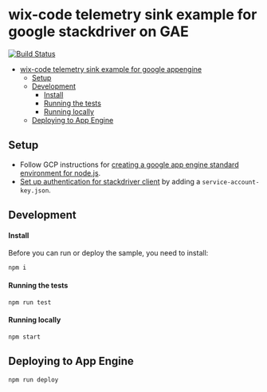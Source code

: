 # wix-code telemetry sink example for google stackdriver on GAE

[![Build Status](https://travis-ci.org/wix-incubator/wix-telemetry-appengine.svg?branch=master)](https://travis-ci.org/wix-incubator/wix-telemetry-appengine)

- [wix-code telemetry sink example for google appengine](#wix-code-telemetry-sink-example-for-google-appengine)
  - [Setup](#setup)
  - [Development](#development)
    - [Install](#install)
    - [Running the tests](#running-the-tests)
    - [Running locally](#running-locally)
  - [Deploying to App Engine](#deploying-to-app-engine)



## Setup

- Follow GCP instructions for [creating a google app engine standard environment for node.js](https://cloud.google.com/appengine/docs/standard/nodejs/quickstart).
- [Set up authentication for stackdriver client](https://cloud.google.com/logging/docs/reference/libraries) by adding a `service-account-key.json`.
 


## Development

#### Install

Before you can run or deploy the sample, you need to install:

    npm i

#### Running the tests

    npm run test
    
#### Running locally
    
    npm start

## Deploying to App Engine

    npm run deploy
